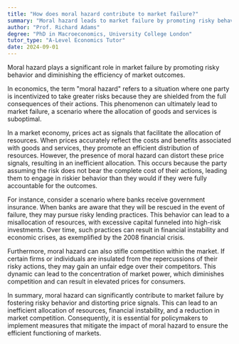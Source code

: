 ```yaml
---
title: "How does moral hazard contribute to market failure?"
summary: "Moral hazard leads to market failure by promoting risky behavior, which ultimately diminishes the efficiency of market outcomes."
author: "Prof. Richard Adams"
degree: "PhD in Macroeconomics, University College London"
tutor_type: "A-Level Economics Tutor"
date: 2024-09-01
---
```


Moral hazard plays a significant role in market failure by promoting risky behavior and diminishing the efficiency of market outcomes.

In economics, the term "moral hazard" refers to a situation where one party is incentivized to take greater risks because they are shielded from the full consequences of their actions. This phenomenon can ultimately lead to market failure, a scenario where the allocation of goods and services is suboptimal.

In a market economy, prices act as signals that facilitate the allocation of resources. When prices accurately reflect the costs and benefits associated with goods and services, they promote an efficient distribution of resources. However, the presence of moral hazard can distort these price signals, resulting in an inefficient allocation. This occurs because the party assuming the risk does not bear the complete cost of their actions, leading them to engage in riskier behavior than they would if they were fully accountable for the outcomes.

For instance, consider a scenario where banks receive government insurance. When banks are aware that they will be rescued in the event of failure, they may pursue risky lending practices. This behavior can lead to a misallocation of resources, with excessive capital funneled into high-risk investments. Over time, such practices can result in financial instability and economic crises, as exemplified by the 2008 financial crisis.

Furthermore, moral hazard can also stifle competition within the market. If certain firms or individuals are insulated from the repercussions of their risky actions, they may gain an unfair edge over their competitors. This dynamic can lead to the concentration of market power, which diminishes competition and can result in elevated prices for consumers.

In summary, moral hazard can significantly contribute to market failure by fostering risky behavior and distorting price signals. This can lead to an inefficient allocation of resources, financial instability, and a reduction in market competition. Consequently, it is essential for policymakers to implement measures that mitigate the impact of moral hazard to ensure the efficient functioning of markets.
    